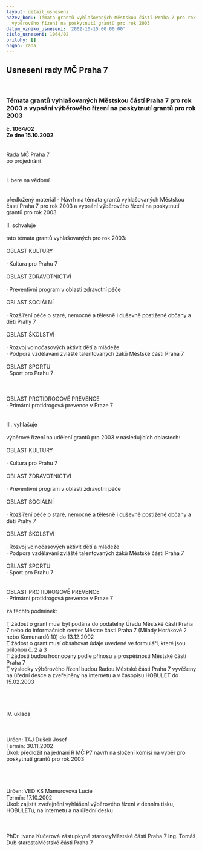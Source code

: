 ```yaml
---
layout: detail_usneseni
nazev_bodu: Témata grantů vyhlašovaných Městskou částí Praha 7 pro rok 2003 a vypsání
  výběrového řízení na poskytnutí grantů pro rok 2003
datum_vzniku_usneseni: '2002-10-15 00:00:00'
cislo_usneseni: 1064/02
prilohy: []
organ: rada
---
```

<div id="ucUsn_pList" class="usn">
	<span><h2>Usnesení rady MČ Praha 7 </h2>
<br></span><div class="standBody">
<span><h3>Témata grantů vyhlašovaných Městskou částí Praha 7 pro rok 2003 a vypsání výběrového řízení na poskytnutí grantů pro rok 2003</h3></span><div class="center">
		<strong>č. 1064/02</strong><br>
	</div>
<div class="center">
		<strong>Ze dne 15.10.2002</strong><br><br>
	</div>
<br>Rada MČ Praha 7<br>po projednání<br><br><br>I.	bere na vědomí<br><br> <br>předložený materiál - Návrh na témata grantů vyhlašovaných Městskou částí Praha 7 pro rok 2003 a vypsání výběrového řízení na poskytnutí grantů pro rok 2003<br><br>II.	schvaluje<br><br>tato témata grantů vyhlašovaných pro rok 2003:<br><br>OBLAST KULTURY<br><br>·	Kultura pro Prahu 7<br><br>OBLAST ZDRAVOTNICTVÍ<br><br>·	Preventivní program v oblasti zdravotní péče<br><br>OBLAST SOCIÁLNÍ<br><br>·	Rozšíření péče o staré, nemocné a tělesně i duševně postižené občany a děti Prahy 7<br><br>OBLAST ŠKOLSTVÍ<br><br>·	Rozvoj volnočasových aktivit dětí a mládeže<br>·	Podpora vzdělávání zvláště talentovaných žáků Městské části Praha 7<br><br>OBLAST SPORTU<br>·	Sport pro Prahu 7<br><br><br><br>OBLAST PROTIDROGOVÉ PREVENCE<br>·	Primární protidrogová prevence v Praze 7<br><br><br>III.	vyhlašuje<br><br>výběrové řízení na udělení grantů pro 2003 v následujících oblastech:<br><br>OBLAST KULTURY<br><br>·	Kultura pro Prahu 7<br><br>OBLAST ZDRAVOTNICTVÍ<br><br>·	Preventivní program v oblasti zdravotní péče<br><br>OBLAST SOCIÁLNÍ<br><br>·	Rozšíření péče o staré, nemocné a tělesně i duševně postižené občany a děti Prahy 7<br><br>OBLAST ŠKOLSTVÍ<br><br>·	Rozvoj volnočasových aktivit dětí a mládeže<br>·	Podpora vzdělávání zvláště talentovaných žáků Městské části Praha 7<br><br>OBLAST SPORTU<br>·	Sport pro Prahu 7<br><br><br>OBLAST PROTIDROGOVÉ PREVENCE<br>·	Primární protidrogová prevence v Praze 7<br><br>za těchto podmínek:<br><br>Ţ	žádost o grant musí být podána do podatelny Úřadu Městské části Praha 7 nebo do informačních center Městce části Praha 7 (Milady Horákové 2 nebo Komunardů 10) do 13.12.2002<br>Ţ	žádost o grant musí obsahovat údaje uvedené ve formuláři, které jsou přílohou č. 2 a 3<br>Ţ	žádosti budou hodnoceny podle přínosu a prospěšnosti Městské části Praha 7<br>Ţ	výsledky výběrového řízení budou Radou Městské části Praha 7 vyvěšeny na úřední desce a zveřejněny na internetu a v časopisu HOBULET do 15.02.2003<br><br><br><br><br>IV.	ukládá <br><br><br> <br>Určen:	TAJ Dušek Josef<br>Termín: 30.11.2002<br>Úkol:	předložit na jednání R MČ P7 návrh na složení komisí na výběr pro poskytnutí grantů pro rok 2003<br> <br><br><br> <br>Určen:	VED KS Mamurovová Lucie<br>Termín: 17.10.2002<br>Úkol:	zajistit zveřejnění vyhlášení výběrového řízení v denním tisku, HOBULETu, na internetu a na úřední desku<br> <br> <br>	<br>PhDr. Ivana Kučerová zástupkyně starostyMěstské části Praha 7	Ing. Tomáš Dub starostaMěstské části Praha 7<br>	<br><br>
</div>
</div>